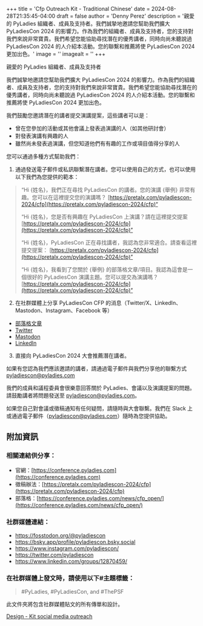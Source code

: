 +++
title = 'Cfp Outreach Kit - Traditional Chinese'
date = 2024-08-28T21:35:45-04:00
draft = false
author = 'Denny Perez'
description = '親愛的 PyLadies 組織者、成員及支持者。我們誠摯地邀請您幫助我們擴大 PyLadiesCon 2024 的影響力。作為我們的組織者、成員及支持者，您的支持對我們來說非常寶貴。我們希望您能協助尋找潛在的優秀講者，同時向尚未聽說過 PyLadiesCon 2024 的人介紹本活動。您的聯繫和推薦將使 PyLadiesCon 2024 更加出色。'
image = ''
imagealt = ''
+++

親愛的 PyLadies 組織者、成員及支持者

我們誠摯地邀請您幫助我們擴大 PyLadiesCon 2024 的影響力。作為我們的組織者、成員及支持者，您的支持對我們來說非常寶貴。我們希望您能協助尋找潛在的優秀講者，同時向尚未聽說過 PyLadiesCon 2024 的人介紹本活動。您的聯繫和推薦將使 PyLadiesCon 2024 更加出色。

我們鼓勵您邀請潛在的講者提交演講提案，這些講者可以是：

- 曾在您參加的活動或其他會議上發表過演講的人（如其他研討會）
- 對發表演講有興趣的人
- 雖然尚未發表過演講，但您知道他們有有趣的工作或項目值得分享的人

您可以通過多種方式幫助我們：

1. 通過發送電子郵件或私訊聯繫潛在講者。您可以使用自己的方式，也可以使用以下我們為您提供的範本：

> “Hi {姓名}，我們正在尋找 PyLadiesCon 的講者。您的演講 {舉例} 非常有趣。您可以在這裡提交您的演講嗎？
> [https://pretalx.com/pyladiescon-2024/cfp](https://pretalx.com/pyladiescon-2024/cfp)“
>
> “Hi {姓名}，您是否有興趣在 PyLadiesCon 上演講？請在這裡提交提案
> [https://pretalx.com/pyladiescon-2024/cfp](https://pretalx.com/pyladiescon-2024/cfp)”
>
> “Hi {姓名}，PyLadiesCon 正在尋找講者，我認為您非常適合。請查看這裡提交提案：
> [https://pretalx.com/pyladiescon-2024/cfp](https://pretalx.com/pyladiescon-2024/cfp)”
>
> “Hi {姓名}，我看到了您關於 {舉例} 的部落格文章/項目。我認為這會是一個很好的 PyLadiesCon 演講主題。您可以提交為演講嗎？
> [https://pretalx.com/pyladiescon-2024/cfp](https://pretalx.com/pyladiescon-2024/cfp)”

2. 在社群媒體上分享 PyLadiesCon CFP 的消息（Twitter/X、LinkedIn、Mastodon、Instagram、Facebook 等）

- [部落格文章](https://conference.pyladies.com/news/cfp_open/)
- [Twitter](https://x.com/pyladiescon/status/1824179923713659336)
- [Mastodon](https://fosstodon.org/@pyladiescon/112967895199872463)
- [LinkedIn](https://www.linkedin.com/posts/pyladiescon_pyladiescon-python-pyladies-activity-7229947209079795712-egx8?utm_source=share&utm_medium=member_desktop)

3. 直接向 PyLadiesCon 2024 大會推薦潛在講者。

如果有您認為我們應該邀請的講者，請通過電子郵件與我們分享他的聯繫方式 [pyladiescon@pyladies.com](mailto:pyladiescon@pyladies.com)

我們的成員和議程委員會很樂意回答關於 PyLadies、會議以及演講提案的問題。請鼓勵講者將問題發送至 [pyladiescon@pyladies.com](mailto:pyladiescon@pyladies.com)。

如果您自己對會議或徵稿通知有任何疑問，請隨時與大會聯繫。我們在 Slack 上或通過電子郵件（[pyladiescon@pyladies.com](mailto:pyladiescon@pyladies.com)）隨時為您提供協助。

## 附加資訊

### 相關連結供分享：

* 官網：[https://conference.pyladies.com](https://conference.pyladies.com)
* 徵稿辦法：[https://pretalx.com/pyladiescon-2024/cfp](https://pretalx.com/pyladiescon-2024/cfp)
* 部落格：[https://conference.pyladies.com/news/cfp_open/](https://conference.pyladies.com/news/cfp_open/)

### 社群媒體連結：

- https://fosstodon.org/@pyladiescon
- https://bsky.app/profile/pyladiescon.bsky.social
- https://www.instagram.com/pyladiescon/
- https://twitter.com/pyladiescon
- https://www.linkedin.com/groups/12870459/

### 在社群媒體上發文時，請使用以下#主題標籤：

> \#PyLadies, \#PyLadiesCon, and \#ThePSF

此文件夾將包含社群媒體貼文的所有傳單和設計。

[Design - Kit social media outreach](https://drive.google.com/drive/folders/1z6mkV1lp4pdxej3c3btlpwBaVLIwALPU?usp=sharing)
